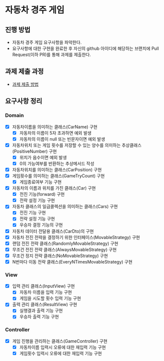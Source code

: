 # 자동차 경주 게임
## 진행 방법
* 자동차 경주 게임 요구사항을 파악한다.
* 요구사항에 대한 구현을 완료한 후 자신의 github 아이디에 해당하는 브랜치에 Pull Request(이하 PR)를 통해 과제를 제출한다.

## 과제 제출 과정
* [과제 제출 방법](https://github.com/next-step/nextstep-docs/tree/master/precourse)

## 요구사항 정리
### Domain
- [X] 자동차이름을 의미하는 클래스(CarName) 구현
  - [X] 자동차의 이름이 5자 초과하면 예외 발생
  - [X] 자동차의 이름이 null 또는 빈문자이면 예외 발생
- [X] 자동차위치 또는 게임 횟수를 저장할 수 있는 양수를 의미하는 추상클래스(PositiveNumber) 구현
  - [X] 위치가 음수이면 예외 발생
  - [X] 0의 가능여부를 반환하는 추상메서드 작성
- [X] 자동차위치를 의미하는 클래스(CarPosition) 구현
- [X] 게임횟수를 의미하는 클래스(GameTryCount) 구현
  - [X] 게임종료여부 기능 구현 
- [X] 자동차의 이름과 위치를 가진 클래스(Car) 구현
  - [X] 전진 기능(forward) 구현
  - [X] 전략 설정 기능 구현
- [X] 자동차 클래스의 일급콜렉션을 의미하는 클래스(Cars) 구현
  - [X] 전진 기능 구현
  - [X] 전략 설정 기능 구현
  - [X] 우승자 결정 기능의 구현
- [X] 자동차 데이터 전달용 클래스(CarDto)의 구현
- [X] 자동차 전진 전략을 결정하기 위한 인터페이스(MovableStrategy) 구현
- [X] 랜덤 전진 전략 클래스(RandomlyMovableStrategy) 구현
- [X] 무조건 전진 전략 클래스(AlwaysMovableStrategy) 구현
- [X] 무조건 정지 전략 클래스(NoMovableStrategy) 구현
- [X] N번마다 이동 전략 클래스(EveryNTimesMovableStrategy) 구현

### View
- [X] 입력 관리 클래스(InputView) 구현
  - [X] 자동차 이름을 입력 기능 구현
  - [X] 게임을 시도할 횟수 입력 기능 구현
- [X] 출력 관리 클래스(ResultView) 구현
  - [X] 실행결과 출력 기능 구현
  - [X] 우승자 출력 기능 구현

### Controller
- [X] 게임 진행을 관리하는 클래스(GameController) 구현
  - [X] 자동차이름 입력시 오류에 대한 재입력 기능 구현
  - [X] 게임횟수 입력시 오류에 대한 재입력 기능 구현
